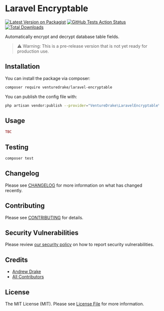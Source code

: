 # Laravel Encryptable

[![Latest Version on Packagist](https://img.shields.io/packagist/v/venturedrake/laravel-encryptable.svg?style=flat-square)](https://packagist.org/packages/venturedrake/laravel-encryptable)
[![GitHub Tests Action Status](https://img.shields.io/github/workflow/status/venturedrake/laravel-encryptable/run-tests?label=tests)](https://github.com/venturedrake/laravel-encryptable/actions?query=workflow%3Arun-tests+branch%3Amaster)
[![Total Downloads](https://img.shields.io/packagist/dt/venturedrake/laravel-encryptable.svg?style=flat-square)](https://packagist.org/packages/venturedrake/laravel-encryptable)

Automatically encrypt and decrypt database table fields.

> ⚠️ Warning: This is a pre-release version that is not yet ready for production use.

## Installation

You can install the package via composer:

```bash
composer require venturedrake/laravel-encryptable
```

You can publish the config file with:
```bash
php artisan vendor:publish --provider="VentureDrake\LaravelEncryptable\LaravelEncryptableServiceProvider" --tag="config"
```

## Usage

``` php
TBC
```

## Testing

``` bash
composer test
```

## Changelog

Please see [CHANGELOG](CHANGELOG.md) for more information on what has changed recently.

## Contributing

Please see [CONTRIBUTING](.github/CONTRIBUTING.md) for details.

## Security Vulnerabilities

Please review [our security policy](../../security/policy) on how to report security vulnerabilities.

## Credits

- [Andrew Drake](https://github.com/AndrewDrake)
- [All Contributors](../../contributors)

## License

The MIT License (MIT). Please see [License File](LICENSE.md) for more information.
